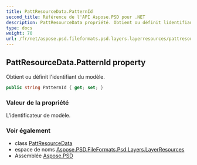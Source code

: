 ```yaml
---
title: PattResourceData.PatternId
second_title: Référence de l'API Aspose.PSD pour .NET
description: PattResourceData propriété. Obtient ou définit lidentifiant du modèle.
type: docs
weight: 70
url: /fr/net/aspose.psd.fileformats.psd.layers.layerresources/pattresourcedata/patternid/
---
```

## PattResourceData.PatternId property

Obtient ou définit l'identifiant du modèle.

```csharp
public string PatternId { get; set; }
```

### Valeur de la propriété

L'identificateur de modèle.

### Voir également

* class [PattResourceData](../)
* espace de noms [Aspose.PSD.FileFormats.Psd.Layers.LayerResources](../../pattresourcedata/)
* Assemblée [Aspose.PSD](../../../)


